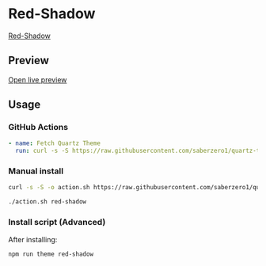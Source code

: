 # Red-Shadow

[Red-Shadow](https://github.com/DKLiberty)

## Preview

[Open live preview](https://quartz-themes.github.io/red-shadow/)

## Usage

### GitHub Actions

```yaml
- name: Fetch Quartz Theme
  run: curl -s -S https://raw.githubusercontent.com/saberzero1/quartz-themes/master/action.sh | bash -s -- red-shadow
```

### Manual install

```bash
curl -s -S -o action.sh https://raw.githubusercontent.com/saberzero1/quartz-themes/master/action.sh

./action.sh red-shadow
```

### Install script (Advanced)

After installing:

```bash
npm run theme red-shadow
```
